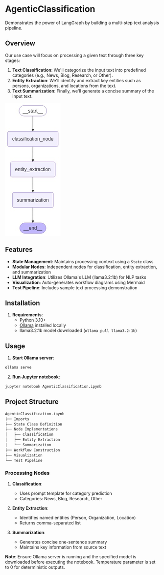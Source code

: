 # AgenticClassification
Demonstrates the power of LangGraph by building a multi-step text analysis pipeline.


## Overview
Our use case will focus on processing a given text through three key stages:

1. **Text Classification**: We'll categorize the input text into predefined categories (e.g., News, Blog, Research, or Other).
2. **Entity Extraction**: We'll identify and extract key entities such as persons, organizations, and locations from the text.
3. **Text Summarization**: Finally, we'll generate a concise summary of the input text.

![Workflow Visualization](workflow.jpeg)

## Features
- **State Management**: Maintains processing context using a `State` class
- **Modular Nodes**: Independent nodes for classification, entity extraction, and summarization
- **LLM Integration**: Utilizes Ollama's LLM (llama3.2:1b) for NLP tasks
- **Visualization**: Auto-generates workflow diagrams using Mermaid
- **Test Pipeline**: Includes sample text processing demonstration

## Installation
1. **Requirements**:
   - Python 3.10+
   - [Ollama](https://ollama.ai/) installed locally
   - llama3.2:1b model downloaded (`ollama pull llama3.2:1b`)

## Usage
1. **Start Ollama server**:
```bash
ollama serve
```

2. **Run Jupyter notebook**:
```bash
jupyter notebook AgenticClassification.ipynb
```

## Project Structure
```bash
AgenticClassification.ipynb
├── Imports
├── State Class Definition
├── Node Implementations
│   ├── Classification
│   ├── Entity Extraction
│   └── Summarization
├── Workflow Construction
├── Visualization
└── Test Pipeline
```

### Processing Nodes
1. **Classification**:
   - Uses prompt template for category prediction
   - Categories: News, Blog, Research, Other

2. **Entity Extraction**:
   - Identifies named entities (Person, Organization, Location)
   - Returns comma-separated list

3. **Summarization**:
   - Generates concise one-sentence summary
   - Maintains key information from source text

**Note**: Ensure Ollama server is running and the specified model is downloaded before executing the notebook. Temperature parameter is set to 0 for deterministic outputs.

